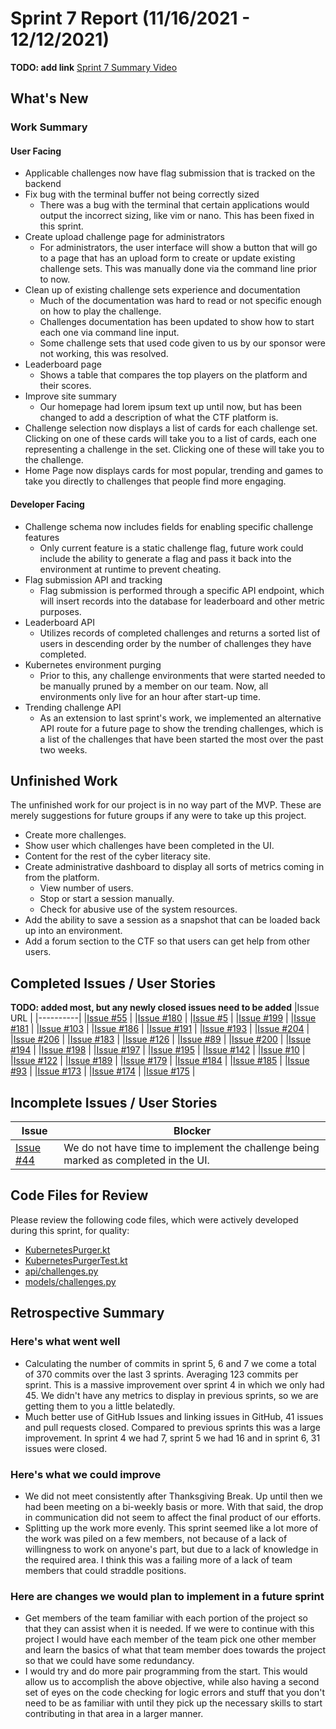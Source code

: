 # Sprint 7 Report (11/16/2021 - 12/12/2021)
**TODO: add link**
[Sprint 7 Summary Video](https://youtube.com)

## What's New
### Work Summary
#### User Facing
* Applicable challenges now have flag submission that is tracked on the backend
* Fix bug with the terminal buffer not being correctly sized
  * There was a bug with the terminal that certain applications would output
    the incorrect sizing, like vim or nano. This has been fixed in this sprint.
* Create upload challenge page for administrators
  * For administrators, the user interface will show a button that will go to a
    page that has an upload form to create or update existing challenge sets.
    This was manually done via the command line prior to now.
* Clean up of existing challenge sets experience and documentation
  * Much of the documentation was hard to read or not specific enough on how
    to play the challenge.
  * Challenges documentation has been updated to show how to start each one via command line input.
  * Some challenge sets that used code given to us by our sponsor were
    not working, this was resolved.
* Leaderboard page
  * Shows a table that compares the top players on the platform and their
    scores.
* Improve site summary
  * Our homepage had lorem ipsum text up until now, but has been changed to
    add a description of what the CTF platform is.
* Challenge selection now displays a list of cards for each challenge set. Clicking on one of these cards will take you
  to a list of cards, each one representing a challenge in the set. Clicking one of these will take you to the 
  challenge.
* Home Page now displays cards for most popular, trending and games to take you directly to challenges that people find
  more engaging.

#### Developer Facing
* Challenge schema now includes fields for enabling specific challenge features
  * Only current feature is a static challenge flag, future work could include
    the ability to generate a flag and pass it back into the environment at
    runtime to prevent cheating.
* Flag submission API and tracking
  * Flag submission is performed through a specific API endpoint, which will
    insert records into the database for leaderboard and other metric purposes.
* Leaderboard API
  * Utilizes records of completed challenges and returns a sorted list of users
    in descending order by the number of challenges they have completed.
* Kubernetes environment purging
  * Prior to this, any challenge environments that were started needed to be
    manually pruned by a member on our team. Now, all environments only live
    for an hour after start-up time.
* Trending challenge API
  * As an extension to last sprint's work, we implemented an alternative API
    route for a future page to show the trending challenges, which is a list
    of the challenges that have been started the most over the past two weeks.

## Unfinished Work
The unfinished work for our project is in no way part of the MVP. These are merely suggestions for future groups if
any were to take up this project.
* Create more challenges.
* Show user which challenges have been completed in the UI.
* Content for the rest of the cyber literacy site.
* Create administrative dashboard to display all sorts of metrics coming in from the platform.
  * View number of users.
  * Stop or start a session manually.
  * Check for abusive use of the system resources.
* Add the ability to save a session as a snapshot that can be loaded back up into an environment.
* Add a forum section to the CTF so that users can get help from other users.

## Completed Issues / User Stories
**TODO: added most, but any newly closed issues need to be added**
|Issue URL |
|----------|
|[Issue #55](https://github.com/acasi-ctf/ctf/issues/55) |
|[Issue #180](https://github.com/acasi-ctf/ctf/issues/180) |
|[Issue #5](https://github.com/acasi-ctf/ctf/issues/5) |
|[Issue #199](https://github.com/acasi-ctf/ctf/issues/199) |
|[Issue #181](https://github.com/acasi-ctf/ctf/issues/181) |
|[Issue #103](https://github.com/acasi-ctf/ctf/issues/103) |
|[Issue #186](https://github.com/acasi-ctf/ctf/issues/186) |
|[Issue #191](https://github.com/acasi-ctf/ctf/issues/191) |
|[Issue #193](https://github.com/acasi-ctf/ctf/issues/193) |
|[Issue #204](https://github.com/acasi-ctf/ctf/issues/204) |
|[Issue #206](https://github.com/acasi-ctf/ctf/issues/206) |
|[Issue #183](https://github.com/acasi-ctf/ctf/issues/183) |
|[Issue #126](https://github.com/acasi-ctf/ctf/issues/126) |
|[Issue #89](https://github.com/acasi-ctf/ctf/issues/89) |
|[Issue #200](https://github.com/acasi-ctf/ctf/issues/200) |
|[Issue #194](https://github.com/acasi-ctf/ctf/issues/194) |
|[Issue #198](https://github.com/acasi-ctf/ctf/issues/198) |
|[Issue #197](https://github.com/acasi-ctf/ctf/issues/197) |
|[Issue #195](https://github.com/acasi-ctf/ctf/issues/195) |
|[Issue #142](https://github.com/acasi-ctf/ctf/issues/142) |
|[Issue #10](https://github.com/acasi-ctf/ctf/issues/10) |
|[Issue #122](https://github.com/acasi-ctf/ctf/issues/122) |
|[Issue #189](https://github.com/acasi-ctf/ctf/issues/189) |
|[Issue #179](https://github.com/acasi-ctf/ctf/issues/179) |
|[Issue #184](https://github.com/acasi-ctf/ctf/issues/184) |
|[Issue #185](https://github.com/acasi-ctf/ctf/issues/185) |
|[Issue #93](https://github.com/acasi-ctf/ctf/issues/93) |
|[Issue #173](https://github.com/acasi-ctf/ctf/issues/173) |
|[Issue #174](https://github.com/acasi-ctf/ctf/issues/174) |
|[Issue #175](https://github.com/acasi-ctf/ctf/issues/175) |

## Incomplete Issues / User Stories
|Issue | Blocker|
|------|-----------------------------------------------------------------------|
|[Issue #44](https://github.com/acasi-ctf/ctf/issues/44) | We do not have time to implement the challenge being marked as completed in the UI. |

## Code Files for Review
Please review the following code files, which were actively developed during this sprint, for quality:
* [KubernetesPurger.kt](https://github.com/acasi-ctf/ctf/blob/main/operator/src/main/kotlin/org/acasictf/ctf/operator/provisioner/kubernetes/KubernetesPurger.kt)
* [KubernetesPurgerTest.kt](https://github.com/acasi-ctf/ctf/blob/main/operator/src/test/kotlin/org/acasictf/ctf/operator/provisioner/kubernetes/KubernetesPurgerTest.kt)
* [api/challenges.py](https://github.com/acasi-ctf/ctf/blob/main/frontend/routes/api/challenges.py)
* [models/challenges.py](https://github.com/acasi-ctf/ctf/blob/main/frontend/model/challenges.py)

## Retrospective Summary
### Here's what went well
* Calculating the number of commits in sprint 5, 6 and 7 we come a total of 370 commits over the last 3 sprints.
  Averaging 123 commits per sprint. This is a massive improvement over sprint 4 in which we only had 45. We didn't have
  any metrics to display in previous sprints, so we are getting them to you a little belatedly.
* Much better use of GitHub Issues and linking issues in GitHub, 41 issues and pull requests closed. Compared to
  previous sprints this was a large improvement. In sprint 4 we had 7, sprint 5 we had 16 and in sprint 6, 31 issues
  were closed.

### Here's what we could improve
* We did not meet consistently after Thanksgiving Break. Up until then we had been meeting on a bi-weekly basis or more.
  With that said, the drop in communication did not seem to affect the final product of our efforts.
* Splitting up the work more evenly. This sprint seemed like a lot more of the work was piled on a few members, not
  because of a lack of willingness to work on anyone's part, but due to a lack of knowledge in the required area. I
  think this was a failing more of a lack of team members that could straddle positions.


### Here are changes we would plan to implement in a future sprint
* Get members of the team familiar with each portion of the project so that they can assist when it is needed. If we
  were to continue with this project I would have each member of the team pick one other member and learn the basics of
  what that team member does towards the project so that we could have some redundancy.
* I would try and do more pair programming from the start. This would allow us to accomplish the above objective, while
  also having a second set of eyes on the code checking for logic errors and stuff that you don't need to be as familiar
  with until they pick up the necessary skills to start contributing in that area in a larger manner.
